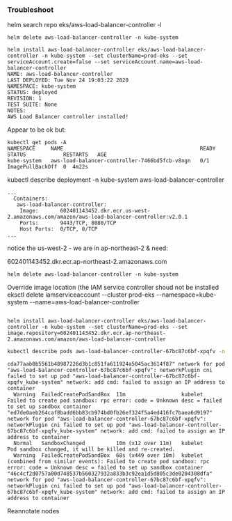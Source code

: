 ### Troubleshoot

helm search repo eks/aws-load-balancer-controller -l

```
helm delete aws-load-balancer-controller -n kube-system
```


```
helm install aws-load-balancer-controller eks/aws-load-balancer-controller -n kube-system --set clusterName=prod-eks --set serviceAccount.create=false --set serviceAccount.name=aws-load-balancer-controller
NAME: aws-load-balancer-controller
LAST DEPLOYED: Tue Nov 24 19:03:22 2020
NAMESPACE: kube-system
STATUS: deployed
REVISION: 1
TEST SUITE: None
NOTES:
AWS Load Balancer controller installed!
```

Appear to be ok but:
```
kubectl get pods -A
NAMESPACE     NAME                                            READY   STATUS            RESTARTS   AGE
kube-system   aws-load-balancer-controller-7466bd5fcb-v8ngn   0/1     ImagePullBackOff  0  4m22s
```


kubectl describe deployment -n kube-system aws-load-balancer-controller
```
...
  Containers:
   aws-load-balancer-controller:
    Image:       602401143452.dkr.ecr.us-west-2.amazonaws.com/amazon/aws-load-balancer-controller:v2.0.1
    Ports:       9443/TCP, 8080/TCP
    Host Ports:  0/TCP, 0/TCP
...
```

notice the us-west-2 - we are in ap-northeast-2
& need:

602401143452.dkr.ecr.ap-northeast-2.amazonaws.com

```
helm delete aws-load-balancer-controller -n kube-system
```

Override image location  (the IAM service controller shoud not be installed
eksctl delete iamserviceaccount --cluster prod-eks --namespace=kube-system --name=aws-load-balancer-controller

```

helm install aws-load-balancer-controller eks/aws-load-balancer-controller -n kube-system --set clusterName=prod-eks --set image.repository=602401143452.dkr.ecr.ap-northeast-2.amazonaws.com/amazon/aws-load-balancer-controller 
```




```bash
kubectl describe pods aws-load-balancer-controller-67bc87c6bf-xpqfv -n kube-system
```
```
cda77aab0b5561b48987226d3b1c851fa611924a5045ac3614f87" network for pod "aws-load-balancer-controller-67bc87c6bf-xpqfv": networkPlugin cni failed to set up pod "aws-load-balancer-controller-67bc87c6bf-xpqfv_kube-system" network: add cmd: failed to assign an IP address to container
  Warning  FailedCreatePodSandBox  11m                  kubelet            Failed to create pod sandbox: rpc error: code = Unknown desc = failed to set up sandbox container "ed7de0aeb264caf8badd6bb83cb974bd0fb26ef324f5a4ed416fc7baea6d9197" network for pod "aws-load-balancer-controller-67bc87c6bf-xpqfv": networkPlugin cni failed to set up pod "aws-load-balancer-controller-67bc87c6bf-xpqfv_kube-system" network: add cmd: failed to assign an IP address to container
  Normal   SandboxChanged          10m (x12 over 11m)   kubelet            Pod sandbox changed, it will be killed and re-created.
  Warning  FailedCreatePodSandBox  68s (x449 over 10m)  kubelet            (combined from similar events): Failed to create pod sandbox: rpc error: code = Unknown desc = failed to set up sandbox container "46c4cf2d0757a00d748537b560327932a833b3c92ea1d5d805c3de0204308dfa" network for pod "aws-load-balancer-controller-67bc87c6bf-xpqfv": networkPlugin cni failed to set up pod "aws-load-balancer-controller-67bc87c6bf-xpqfv_kube-system" network: add cmd: failed to assign an IP address to container
```

Reannotate nodes